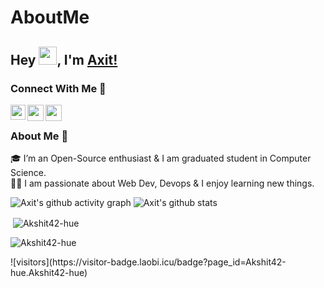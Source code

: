 # AboutMe

## Hey <img src="https://github.com/TheDudeThatCode/TheDudeThatCode/blob/master/Assets/Hi.gif" width="29px">, I'm [Axit!](https://github.com/Akshit42-hue) 


### Connect With Me 🚀
<a href="https://www.linkedin.com/in/akshit-patel-7a33a11a4/">
  <img align="left" width="24px" src="https://cdn.jsdelivr.net/npm/simple-icons@v3/icons/linkedin.svg"  />
</a>
<a href="https://twitter.com/patelakshit2000">
  <img align="left" width="26px" src="https://cdn.jsdelivr.net/npm/simple-icons@v3/icons/twitter.svg" />
</a>
<a href="mailto:patelakshit2025@gmail.com">
  <img align="left" width="26px" src="https://cdn.jsdelivr.net/npm/simple-icons@v3/icons/gmail.svg" />
</a>

<br />

### About Me 🚀
🎓 I’m an Open-Source enthusiast &  I am graduated student in Computer Science. </br>
👨‍💻  I am passionate about  Web Dev, Devops & I enjoy learning new things. </br>



![Axit's github activity graph](https://activity-graph.herokuapp.com/graph?username=Akshit42-hue&theme=redical)
![Axit's github stats](https://github-readme-stats.vercel.app/api?username=Akshit42-hue&show_icons=true&hide_border=true)
<br />
<p>&nbsp;<img align="center" src="https://github-readme-stats.vercel.app/api?username=Akshit42-hue&show_icons=true&locale=en" alt="Akshit42-hue" /></p>

<p><img align="center" src="https://github-readme-streak-stats.herokuapp.com/?user=Akshit42-hue" alt="Akshit42-hue" /></p>
![visitors](https://visitor-badge.laobi.icu/badge?page_id=Akshit42-hue.Akshit42-hue)

